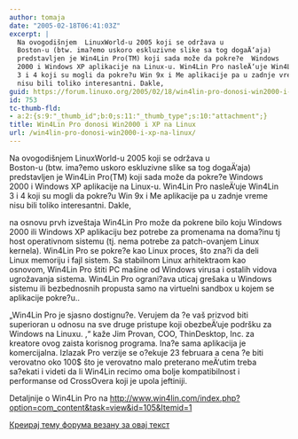 ```yaml
---
author: tomaja
date: "2005-02-18T06:41:03Z"
excerpt: |
  Na ovogodišnjem  LinuxWorld-u 2005 koji se održava u
  Boston-u (btw. ima?emo uskoro eskluzivne slike sa tog dogaÄ‘aja)
  predstavljen je Win4Lin Pro(TM) koji sada može da pokre?e  Windows
  2000 i Windows XP aplikacije na Linux-u. Win4Lin Pro nasleÄ‘uje Win4Lin
  3 i 4 koji su mogli da pokre?u Win 9x i Me aplikacije pa u zadnje vreme
  nisu bili toliko interesantni. Dakle,
guid: https://forum.linuxo.org/2005/02/18/win4lin-pro-donosi-win2000-i-xp-na-linux/
id: 753
tc-thumb-fld:
- a:2:{s:9:"_thumb_id";b:0;s:11:"_thumb_type";s:10:"attachment";}
title: Win4Lin Pro donosi Win2000 i XP na Linux
url: /win4lin-pro-donosi-win2000-i-xp-na-linux/
---
```

Na ovogodišnjem LinuxWorld-u 2005 koji se održava u  
Boston-u (btw. ima?emo uskoro eskluzivne slike sa tog dogaÄ‘aja)  
predstavljen je Win4Lin Pro(TM) koji sada može da pokre?e Windows  
2000 i Windows XP aplikacije na Linux-u. Win4Lin Pro nasleÄ‘uje Win4Lin  
3 i 4 koji su mogli da pokre?u Win 9x i Me aplikacije pa u zadnje vreme  
nisu bili toliko interesantni. Dakle,<!--break-->

na osnovu prvh izveštaja Win4Lin Pro može da pokrene bilo koju Windows  
2000 ili Windows XP aplikaciju bez potrebe za promenama na doma?inu tj  
host operativnom sistemu (tj. nema potrebe za patch-ovanjem Linux  
kernela). Win4Lin Pro se pokre?e kao Linux proces, što zna?i da deli  
Linux memoriju i fajl sistem. Sa stabilnom Linux arhitektraom kao  
osnovom, Win4Lin Pro štiti PC mašine od Windows virusa i ostalih vidova  
ugrožavanja sistema. Win4Lin Pro ograni?ava uticaj grešaka u Windows  
sistemu ili bezbednosnih propusta samo na virtuelni sandbox u kojem se  
aplikacije pokre?u..

&#8222;Win4Lin Pro je sjasno dostignu?e. Verujem da ?e vaš prizvod biti  
superioran u odnosu na sve druge pristupe koji obezbeÄ‘uje podršku za  
Windows na Linuxu. ,&#8220; kaže Jim Provan, COO, ThinDesktop, Inc. za  
kreatore ovog zaista korisnog programa. Ina?e sama aplikacija je  
komercijalna. Izlazak Pro verzije se o?ekuje 23 februara a cena ?e biti  
verovatno oko 100$ što je verovatno malo preterano meÄ‘utim treba  
sa?ekati i videti da li Win4Lin recimo oma bolje kompatibilnost i  
performanse od CrossOvera koji je upola jeftiniji. 

Detaljnije o Win4Lin Pro na <a target="_blank"
href="http://www.win4lin.com/index.php?option=com_content&task=view&id=105&Itemid=1">http://www.win4lin.com/index.php?option=com_content&task=view&id=105&Itemid=1</a>

[Креирај тему форума везану за овај текст](https://linuxo.org/nova-tema-na-forumu/?se_pid=753)